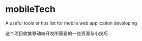 mobileTech
==========

A useful tools or tips list for mobile web application developing

这个项目收集移动端开发所需要的一些资源与小技巧
